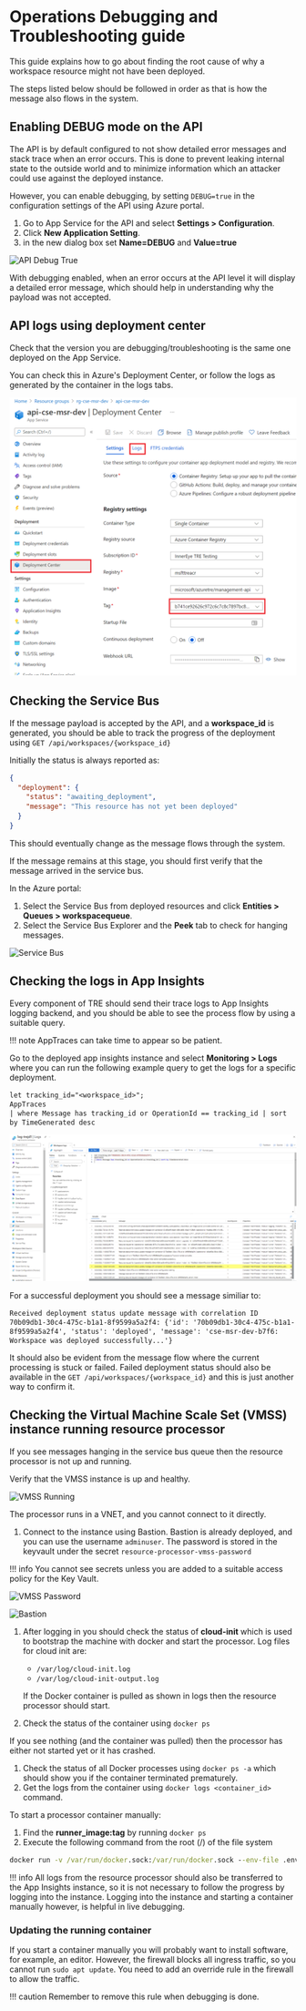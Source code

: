 # Operations Debugging and Troubleshooting guide

This guide explains how to go about finding the root cause of why a workspace resource might not have been deployed.

The steps listed below should be followed in order as that is how the message also flows in the system.

## Enabling DEBUG mode on the API

The API is by default configured to not show detailed error messages and stack trace when an error occurs. This is done to prevent leaking internal state to the outside world and to minimize information which an attacker could use against the deployed instance.

However, you can enable debugging, by setting `DEBUG=true` in the configuration settings of the API using Azure portal.

1. Go to App Service for the API and select **Settings > Configuration**.
1. Click **New Application Setting**.
1. in the new dialog box set **Name=DEBUG** and **Value=true**

![API Debug True](../assets/api_debug_true.png)

With debugging enabled, when an error occurs at the API level it will display a detailed error message, which should help in understanding why the payload was not accepted.

## API logs using deployment center

Check that the version you are debugging/troubleshooting is the same one deployed on the App Service.

You can check this in Azure's Deployment Center, or follow the logs as generated by the container in the logs tabs.

![Deployment Center](../assets/api_deployment_center.png)

## Checking the Service Bus

If the message payload is accepted by the API, and a **workspace_id** is generated, you should be able to track the progress of the deployment using `GET /api/workspaces/{workspace_id}`

Initially the status is always reported as:

```json
{
  "deployment": {
    "status": "awaiting_deployment",
    "message": "This resource has not yet been deployed"
  }
}
```

This should eventually change as the message flows through the system.

If the message remains at this stage, you should first verify that the message arrived in the service bus.

In the Azure portal:

1. Select the Service Bus from deployed resources and click **Entities > Queues > workspacequeue**.
1. Select the Service Bus Explorer and the **Peek** tab to check for hanging messages.

![Service Bus](../assets/sb.png)

## Checking the logs in App Insights

Every component of TRE should send their trace logs to App Insights logging backend, and you should be able to see the process flow by using a suitable query.

!!! note
    AppTraces can take time to appear so be patient.

Go to the deployed app insights instance and select **Monitoring > Logs** where you can run the following example query to get the logs for a specific deployment.

```kusto
let tracking_id="<workspace_id>";
AppTraces
| where Message has tracking_id or OperationId == tracking_id | sort by TimeGenerated desc
```

[![App Insights](../assets/app_insights.png)](../assets/app_insights.png)

For a successful deployment you should see a message similiar to:

```text
Received deployment status update message with correlation ID 70b09db1-30c4-475c-b1a1-8f9599a5a2f4: {'id': '70b09db1-30c4-475c-b1a1-8f9599a5a2f4', 'status': 'deployed', 'message': 'cse-msr-dev-b7f6: Workspace was deployed successfully...'}
```

It should also be evident from the message flow where the current processing is stuck or failed. Failed deployment status should also be available in the `GET /api/workspaces/{workspace_id}` and this is just another way to confirm it.

## Checking the Virtual Machine Scale Set (VMSS) instance running resource processor

If you see messages hanging in the service bus queue then the resource processor is not up and running.

Verify that the VMSS instance is up and healthy.

![VMSS Running](../assets/vmss_running.png)

The processor runs in a VNET, and you cannot connect to it directly.

1. Connect to the instance using Bastion. Bastion is already deployed, and you can use the username `adminuser`. The password is stored in the keyvault under the secret `resource-processor-vmss-password`

  !!! info
      You cannot see secrets unless you are added to a suitable access policy for the Key Vault.

  ![VMSS Password](../assets/vmss_password.png)

  ![Bastion](../assets/bastion.png "Bastion")

1. After logging in you should check the status of **cloud-init** which is used to bootstrap the machine with docker and start the processor. Log files for cloud init are:

   - `/var/log/cloud-init.log`
   - `/var/log/cloud-init-output.log`

   If the Docker container is pulled as shown in logs then the resource processor should start.

1. Check the status of the container using `docker ps`

  If you see nothing (and the container was pulled) then the processor has either not started yet or it has crashed.

1. Check the status of all Docker processes using `docker ps -a` which should show you if the container terminated prematurely.
1. Get the logs from the container using `docker logs <container_id>` command.

To start a processor container manually:

1. Find the **runner_image:tag** by running ``docker ps``
1. Execute the following command from the root (/) of the file system

  ```cmd
  docker run -v /var/run/docker.sock:/var/run/docker.sock --env-file .env --name resource_processor_vmss_porter_debug [runner_image:tag]
  ```

!!! info
    All logs from the resource processor should also be transferred to the App Insights instance, so it is not necessary to follow the progress by logging into the instance. Logging into the instance and starting a container manually however, is helpful in live debugging.

### Updating the running container

If you start a container manually you will probably want to install software, for example, an editor. However, the firewall blocks all ingress traffic, so you cannot run `sudo apt update`. You need to add an override rule in the firewall to allow the traffic.

!!! caution
    Remember to remove this rule when debugging is done.
